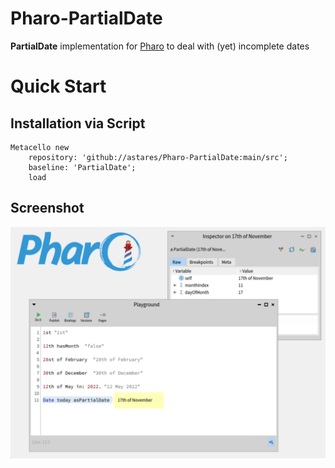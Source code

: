 # Pharo-PartialDate
**PartialDate** implementation for [Pharo](http://www.pharo.org) to deal with (yet) incomplete dates

# Quick Start

## Installation via Script
```Smalltalk
Metacello new 
	repository: 'github://astares/Pharo-PartialDate:main/src';
	baseline: 'PartialDate';
	load
```

## Screenshot
![alt text](doc/screenshot.png "Screenshot")